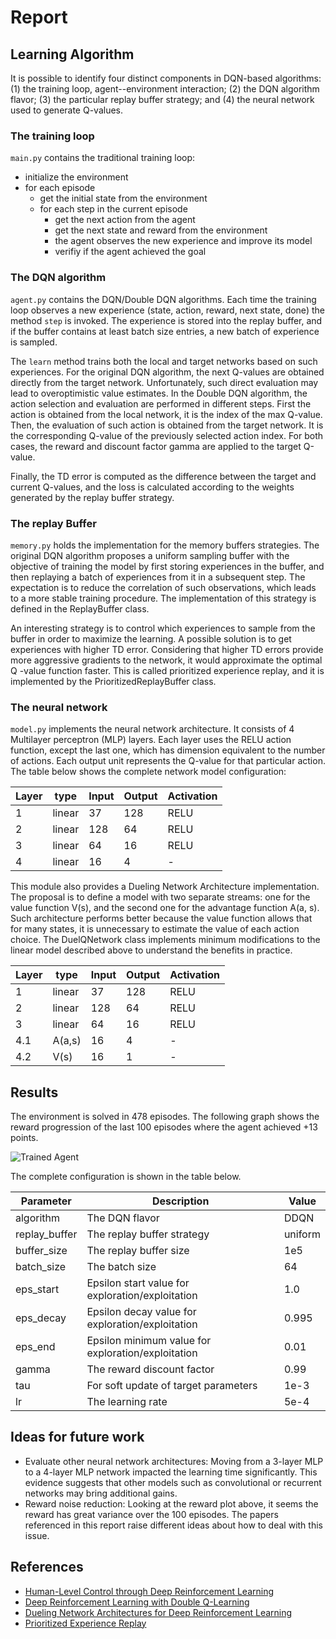 [//]: # (Image References)

[image1]: https://drive.google.com/uc?id=1rR6gnP-6y0EnEykJfVZ8CIsKcitOclTx "Trained Agent"

# Report

## Learning Algorithm

It is possible to identify four distinct components in DQN-based algorithms: (1) the training loop, agent--environment interaction; (2) the DQN algorithm flavor; (3) the particular replay buffer strategy; and (4) the neural network used to generate Q-values.

### The training loop

`main.py` contains the traditional training loop:

- initialize the environment
- for each episode
    - get the initial state from the environment
    - for each step in the current episode
        - get the next action from the agent
        - get the next state and reward from the environment
        - the agent observes the new experience and improve its model
        - verifiy if the agent achieved the goal

### The DQN algorithm
    
`agent.py` contains the DQN/Double DQN algorithms. Each time the training loop observes a new experience (state, action, reward, next state, done) the method `step` is invoked. The experience is stored into the replay buffer, and if the buffer contains at least batch size entries, a new batch of experience is sampled. 

The `learn` method  trains both the local and target networks based on such experiences. For the original DQN algorithm, the next Q-values are 
obtained directly from the target network. Unfortunately, such direct evaluation may lead to overoptimistic value estimates. In the Double DQN algorithm, the action selection and evaluation are performed in different steps. First the action is obtained from the local network, it is the index of the max Q-value. Then, the evaluation of such action is obtained from the  target network. It is the corresponding Q-value of the previously selected action index. For both cases, the reward and discount factor gamma are applied to the target Q-value.

Finally, the TD error is computed as the difference between the target and current Q-values, and the loss is calculated according to the weights generated by the replay buffer strategy.

### The replay Buffer

`memory.py` holds the implementation for the memory buffers strategies. The original DQN algorithm proposes a uniform sampling buffer with the objective of training the model by first storing experiences in the buffer, and then replaying a batch of experiences from it in a subsequent step. The expectation is to reduce the correlation of such observations, which leads to a more stable training procedure. The implementation of this strategy is defined in the ReplayBuffer class.

An interesting strategy is to control which experiences to sample from the buffer in order to maximize the learning. A possible solution is to get  experiences with higher TD error. Considering that higher TD errors provide more aggressive gradients to the network, it would approximate the optimal Q -value function faster. This is called prioritized experience replay, and it is implemented by the PrioritizedReplayBuffer class. 

### The neural network

`model.py` implements the neural network architecture. It consists of 4 Multilayer perceptron (MLP) layers. Each layer uses the RELU action function, except the last one, which has dimension equivalent to the number of actions. Each output unit represents the Q-value for that particular action. The table below shows the complete network model configuration:

| Layer |  type  | Input | Output | Activation |
| ----- | ------ | ----- | ------ | ---------- |
| 1     | linear | 37    | 128    | RELU       |
| 2     | linear | 128   | 64     | RELU       |
| 3     | linear | 64    | 16     | RELU       |
| 4     | linear | 16    | 4      | -          |

This module also provides a Dueling Network Architecture implementation. The proposal is to define a model with two separate streams: one for the value function V(s), and the second one for the advantage function A(a, s). Such architecture performs better because the value function allows that for many states, it is unnecessary to estimate the value of each action choice. The DuelQNetwork class implements minimum modifications to the linear model described above to understand the benefits in practice.

| Layer |  type  | Input | Output | Activation |
| ----- | ------ | ----- | ------ | ---------- |
| 1     | linear | 37    | 128    | RELU       |
| 2     | linear | 128   | 64     | RELU       |
| 3     | linear | 64    | 16     | RELU       |
| 4.1   | A(a,s) | 16    | 4      | -          |
| 4.2   |  V(s)  | 16    | 1      | -          |

## Results

The environment is solved in 478 episodes. The following graph shows the reward progression of the last 100 episodes where the agent achieved +13 points.

![Trained Agent][image1]

The complete configuration is shown in the table below.

| Parameter       | Description                                        | Value    |
| --------------- | -------------------------------------------------- | -------- |
| algorithm       | The DQN flavor                                     | DDQN     |
| replay_buffer   | The replay buffer strategy                         | uniform  |
| buffer_size     | The replay buffer size                             | 1e5      |
| batch_size      | The batch size                                     | 64       |
| eps_start       | Epsilon start value for exploration/exploitation   | 1.0      |
| eps_decay       | Epsilon decay value for exploration/exploitation   | 0.995    |
| eps_end         | Epsilon minimum value for exploration/exploitation | 0.01     |
| gamma           | The reward discount factor                         | 0.99     |
| tau             | For soft update of target parameters               | 1e-3     |
| lr              | The learning rate                                  | 5e-4     |

## Ideas for future work

- Evaluate other neural network architectures: Moving from a 3-layer MLP to a 4-layer MLP network impacted the learning time significantly. This evidence suggests that other models such as convolutional or recurrent networks may bring additional gains.
- Reward noise reduction: Looking at the reward plot above, it seems the reward has great variance over the 100 episodes. The papers referenced in this report raise different ideas about how to deal with this issue. 

## References

- [Human-Level Control through Deep Reinforcement Learning](https://storage.googleapis.com/deepmind-media/dqn/DQNNaturePaper.pdf)
- [Deep Reinforcement Learning with Double Q-Learning](https://arxiv.org/abs/1509.06461)
- [Dueling Network Architectures for Deep Reinforcement Learning](https://arxiv.org/abs/1511.06581)
- [Prioritized Experience Replay](https://arxiv.org/abs/1511.05952)
